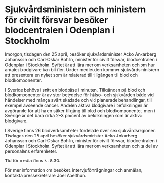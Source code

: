 # Sjukvårdsministern och ministern för civilt försvar besöker blodcentralen i Odenplan i Stockholm

Imorgon, tisdagen den 25 april, besöker sjukvårdsminister Acko Ankarberg Johansson och Carl-Oskar Bohlin, minister för civilt försvar, blodcentralen i Odenplan i Stockholm. Syftet är att lära mer om verksamheten och om hur antalet blodgivare kan bli fler. Under medietiden kommer sjukvårdsministern att presentera en nyhet som är relaterad till tillgången till blod och blodkomponenter.

I Sverige behövs i snitt en blodpåse i minuten. Tillgången på blod och blodkomponenter är av stor betydelse för hälso- och sjukvården både vid händelser med många svårt skadade och vid planerade behandlingar, till exempel avseende cancer. Andelen aktiva blodgivare i befolkningen är avgörande för att ha en säker tillgång till blod och blodkomponenter, men i Sverige är det bara cirka 2–3 procent av befolkningen som är aktiva blodgivare.

I Sverige finns 26 blodverksamheter fördelade över sex sjukvårdsregioner. Tisdagen den 25 april besöker sjukvårdsminister Acko Ankarberg Johansson och Carl-Oskar Bohlin, minister för civilt försvar, blodcentralen i Odenplan i Stockholm. Syftet är att lära mer om verksamheten och ta del av personalens erfarenheter.

Tid för media finns kl. 8.30.

För mer information om besöket, intervjuförfrågningar och anmälan, kontakta pressekreterare Joel Apelthun.
